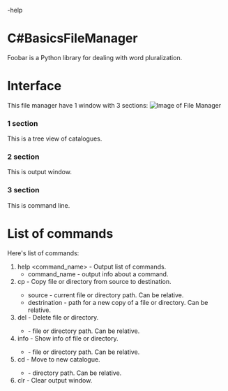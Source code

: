 


-help
# C#BasicsFileManager

Foobar is a Python library for dealing with word pluralization.

# Interface

This file manager have 1 window with 3 sections:
![Image of File Manager](https://imgur.com/a/QbnQTj9)

### 1 section
This is a tree view of catalogues.
### 2 section
This is output window.
### 3 section
This is command line.

# List of commands

Here's list of commands:

1. help <command_name> - Output list of commands.
    - command_name - output info about a command.
2. cp <source> <destination> - Copy file or directory from source to destination.
    - source - current file or directory path. Can be relative.
    - destrination - path for a new copy of a file or directory. Can be relative.
3. del <path> - Delete file or directory.
    - <path> - file or directory path. Can be relative.
4. info <path> - Show info of file or directory.
    - <path> - file or directory path. Can be relative.
5. cd <path> - Move to new catalogue.
    - <path> - directory path. Can be relative.
6. clr - Clear output window.